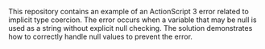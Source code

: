 This repository contains an example of an ActionScript 3 error related to implicit type coercion. The error occurs when a variable that may be null is used as a string without explicit null checking. The solution demonstrates how to correctly handle null values to prevent the error.